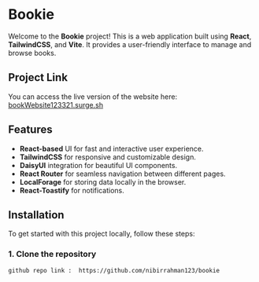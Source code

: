 # Bookie

Welcome to the **Bookie** project! This is a web application built using **React**, **TailwindCSS**, and **Vite**. It provides a user-friendly interface to manage and browse books.

## Project Link

You can access the live version of the website here:  
[bookWebsite123321.surge.sh](https://bookWebsite123321.surge.sh)

## Features

- **React-based** UI for fast and interactive user experience.
- **TailwindCSS** for responsive and customizable design.
- **DaisyUI** integration for beautiful UI components.
- **React Router** for seamless navigation between different pages.
- **LocalForage** for storing data locally in the browser.
- **React-Toastify** for notifications.

## Installation

To get started with this project locally, follow these steps:

### 1. Clone the repository

```bash
github repo link :  https://github.com/nibirrahman123/bookie
